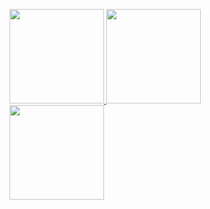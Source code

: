 <p float="left">
<a href="https://ulu.framer.website" target="_blank">
<img src="https://github.com/ulu-telegram/.github/assets/35522011/94e6d222-ef3d-41ee-bea1-f891843f1fc0" height="167">
</a>
<a href="https://ulu.framer.website" target="_blank">
<img src="https://github.com/ulu-telegram/.github/assets/35522011/d9eab6f9-9422-4e12-b8d5-f7d5476f06cc" height="167">
</a>
<a href="https://ulu.framer.website" target="_blank">
<img src="https://github.com/ulu-telegram/.github/assets/35522011/d1e85922-5af3-4781-a6cf-fcef2e9b35c2" height="167">
</a>
</p>
